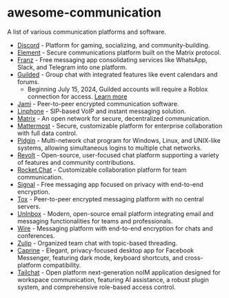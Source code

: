 # awesome-communication

A list of various communication platforms and software.

- [Discord](https://discord.com/) - Platform for gaming, socializing, and community-building.
- [Element](https://element.io/) - Secure communications platform built on the Matrix protocol.
- [Franz](https://meetfranz.com/) - Free messaging app consolidating services like WhatsApp, Slack, and Telegram into one platform.
- [Guilded](https://www.guilded.gg/) - Group chat with integrated features like event calendars and forums.
    - Beginning July 15, 2024, Guilded accounts will require a Roblox connection for access. [Learn more](https://www.guilded.gg/blog/update-to-guilded-login-requirements)
- [Jami](https://jami.net/) - Peer-to-peer encrypted communication software.
- [Linphone](https://www.linphone.org/) - SIP-based VoIP and instant messaging solution.
- [Matrix](https://matrix.org/) - An open network for secure, decentralized communication.
- [Mattermost](https://mattermost.com/) - Secure, customizable platform for enterprise collaboration with full data control.
- [Pidgin](http://pidgin.im/) - Multi-network chat program for Windows, Linux, and UNIX-like systems, allowing simultaneous logins to multiple chat networks.
- [Revolt](https://revolt.chat/) - Open-source, user-focused chat platform supporting a variety of features and community contributions.
- [Rocket.Chat](https://www.rocket.chat/) - Customizable collaboration platform for team communication.
- [Signal](https://signal.org/) - Free messaging app focused on privacy with end-to-end encryption.
- [Tox](https://tox.chat/) - Peer-to-peer encrypted messaging platform with no central servers.
- [UnInbox](https://uninbox.com/) - Modern, open-source email platform integrating email and messaging functionalities for teams and professionals.
- [Wire](https://wire.com/) - Messaging platform with end-to-end encryption for chats and conferences.
- [Zulip](https://zulip.com/) - Organized team chat with topic-based threading.
- [Caprine](https://sindresorhus.com/caprine/) - Elegant, privacy-focused desktop app for Facebook Messenger, featuring dark mode, keyboard shortcuts, and cross-platform compatibility.
- [Tailchat](https://tailchat.msgbyte.com/) - Open platform next-generation noIM application designed for workspace communication, featuring AI assistance, a robust plugin system, and comprehensive role-based access control.